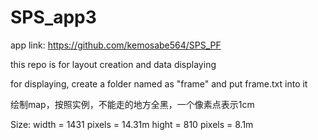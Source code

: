 # SPS_app3
app link: https://github.com/kemosabe564/SPS_PF

this repo is for layout creation and data displaying

for displaying, create a folder named as "frame" and put frame.txt into it

绘制map，按照实例，不能走的地方全黑，一个像素点表示1cm

Size: 
width = 1431 pixels = 14.31m
hight = 810 pixels = 8.1m
